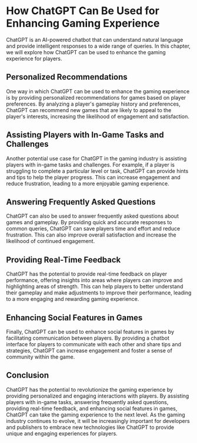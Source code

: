 How ChatGPT Can Be Used for Enhancing Gaming Experience
=========================================================================================

ChatGPT is an AI-powered chatbot that can understand natural language and provide intelligent responses to a wide range of queries. In this chapter, we will explore how ChatGPT can be used to enhance the gaming experience for players.

Personalized Recommendations
----------------------------

One way in which ChatGPT can be used to enhance the gaming experience is by providing personalized recommendations for games based on player preferences. By analyzing a player's gameplay history and preferences, ChatGPT can recommend new games that are likely to appeal to the player's interests, increasing the likelihood of engagement and satisfaction.

Assisting Players with In-Game Tasks and Challenges
---------------------------------------------------

Another potential use case for ChatGPT in the gaming industry is assisting players with in-game tasks and challenges. For example, if a player is struggling to complete a particular level or task, ChatGPT can provide hints and tips to help the player progress. This can increase engagement and reduce frustration, leading to a more enjoyable gaming experience.

Answering Frequently Asked Questions
------------------------------------

ChatGPT can also be used to answer frequently asked questions about games and gameplay. By providing quick and accurate responses to common queries, ChatGPT can save players time and effort and reduce frustration. This can also improve overall satisfaction and increase the likelihood of continued engagement.

Providing Real-Time Feedback
----------------------------

ChatGPT has the potential to provide real-time feedback on player performance, offering insights into areas where players can improve and highlighting areas of strength. This can help players to better understand their gameplay and make adjustments to improve their performance, leading to a more engaging and rewarding gaming experience.

Enhancing Social Features in Games
----------------------------------

Finally, ChatGPT can be used to enhance social features in games by facilitating communication between players. By providing a chatbot interface for players to communicate with each other and share tips and strategies, ChatGPT can increase engagement and foster a sense of community within the game.

Conclusion
----------

ChatGPT has the potential to revolutionize the gaming experience by providing personalized and engaging interactions with players. By assisting players with in-game tasks, answering frequently asked questions, providing real-time feedback, and enhancing social features in games, ChatGPT can take the gaming experience to the next level. As the gaming industry continues to evolve, it will be increasingly important for developers and publishers to embrace new technologies like ChatGPT to provide unique and engaging experiences for players.


